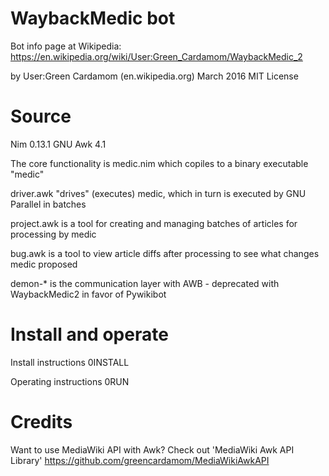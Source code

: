 WaybackMedic bot
===================
Bot info page at Wikipedia: https://en.wikipedia.org/wiki/User:Green_Cardamom/WaybackMedic_2 

by User:Green Cardamom (en.wikipedia.org)
March 2016
MIT License

Source
========
Nim 0.13.1
GNU Awk 4.1

The core functionality is medic.nim which copiles to a binary executable "medic"

driver.awk "drives" (executes) medic, which in turn is executed by GNU Parallel in batches

project.awk is a tool for creating and managing batches of articles for processing by medic

bug.awk is a tool to view article diffs after processing to see what changes medic proposed

demon-* is the communication layer with AWB - deprecated with WaybackMedic2 in favor of Pywikibot

Install and operate
==================
Install instructions 0INSTALL

Operating instructions 0RUN

Credits
==================
Want to use MediaWiki API with Awk? Check out 'MediaWiki Awk API Library'
https://github.com/greencardamom/MediaWikiAwkAPI


